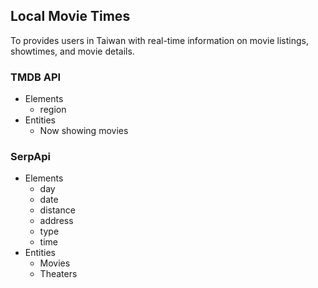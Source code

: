 ## Local Movie Times

To provides users in Taiwan with real-time information on movie listings, showtimes, and movie details.

### TMDB API

- Elements
  - region
- Entities
  - Now showing movies

### SerpApi

- Elements
  - day
  - date
  - distance
  - address
  - type
  - time
- Entities
  - Movies
  - Theaters
